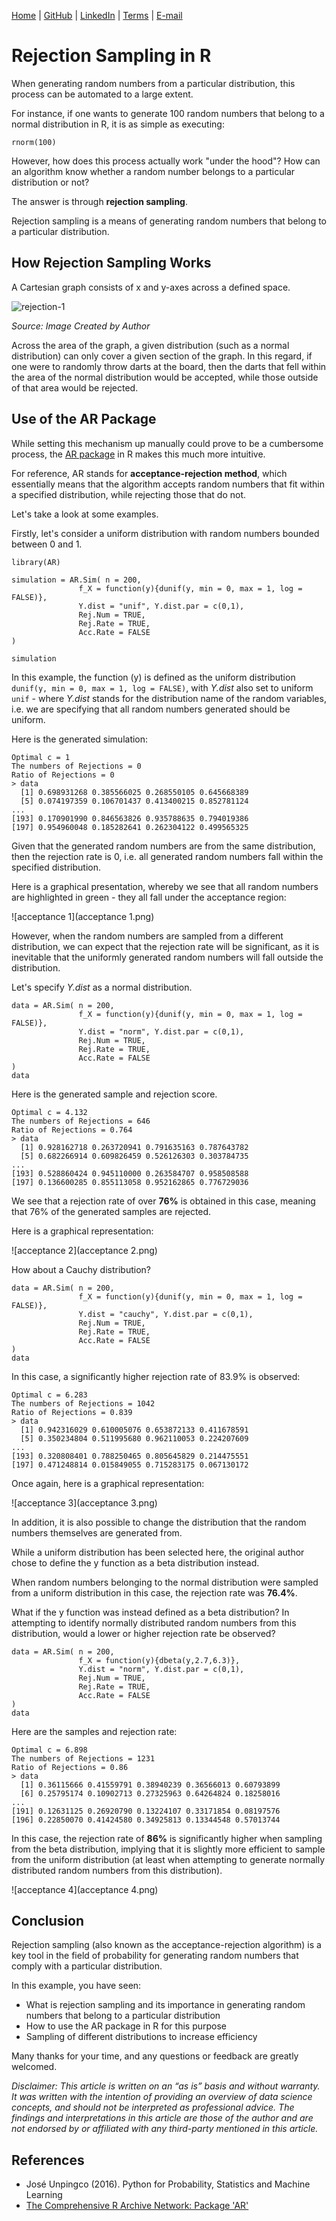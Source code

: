 [Home](https://mgcodesandstats.github.io/) |
[GitHub](https://github.com/mgcodesandstats) |
[LinkedIn](https://www.linkedin.com/in/michaeljgrogan/) |
[Terms](https://mgcodesandstats.github.io/terms/) |
[E-mail](mailto:contact@michael-grogan.com)

# Rejection Sampling in R

When generating random numbers from a particular distribution, this process can be automated to a large extent.

For instance, if one wants to generate 100 random numbers that belong to a normal distribution in R, it is as simple as executing:

```rnorm(100)```

However, how does this process actually work "under the hood"? How can an algorithm know whether a random number belongs to a particular distribution or not?

The answer is through **rejection sampling**.

Rejection sampling is a means of generating random numbers that belong to a particular distribution.

## How Rejection Sampling Works

A Cartesian graph consists of x and y-axes across a defined space.

![rejection-1](rejection-1.png)

*Source: Image Created by Author*

Across the area of the graph, a given distribution (such as a normal distribution) can only cover a given section of the graph. In this regard, if one were to randomly throw darts at the board, then the darts that fell within the area of the normal distribution would be accepted, while those outside of that area would be rejected.

## Use of the AR Package

While setting this mechanism up manually could prove to be a cumbersome process, the [AR package](https://cran.r-project.org/web/packages/AR/AR.pdf) in R makes this much more intuitive.

For reference, AR stands for **acceptance-rejection method**, which essentially means that the algorithm accepts random numbers that fit within a specified distribution, while rejecting those that do not.

Let's take a look at some examples.

Firstly, let's consider a uniform distribution with random numbers bounded between 0 and 1.

```
library(AR)

simulation = AR.Sim( n = 200,
               f_X = function(y){dunif(y, min = 0, max = 1, log = FALSE)},
               Y.dist = "unif", Y.dist.par = c(0,1),
               Rej.Num = TRUE,
               Rej.Rate = TRUE,
               Acc.Rate = FALSE
)

simulation
```

In this example, the function (y) is defined as the uniform distribution ```dunif(y, min = 0, max = 1, log = FALSE)```, with *Y.dist* also set to uniform ```unif``` - where *Y.dist* stands for the distribution name of the random variables, i.e. we are specifying that all random numbers generated should be uniform.

Here is the generated simulation:

```
Optimal c = 1
The numbers of Rejections = 0
Ratio of Rejections = 0
> data
  [1] 0.698931268 0.385566025 0.268550105 0.645668389
  [5] 0.074197359 0.106701437 0.413400215 0.852781124
...
[193] 0.170901990 0.846563826 0.935788635 0.794019386
[197] 0.954960048 0.185282641 0.262304122 0.499565325
```

Given that the generated random numbers are from the same distribution, then the rejection rate is 0, i.e. all generated random numbers fall within the specified distribution.

Here is a graphical presentation, whereby we see that all random numbers are highlighted in green - they all fall under the acceptance region:

![acceptance 1](acceptance 1.png)

However, when the random numbers are sampled from a different distribution, we can expect that the rejection rate will be significant, as it is inevitable that the uniformly generated random numbers will fall outside the distribution.

Let's specify *Y.dist* as a normal distribution.

```
data = AR.Sim( n = 200,
               f_X = function(y){dunif(y, min = 0, max = 1, log = FALSE)},
               Y.dist = "norm", Y.dist.par = c(0,1),
               Rej.Num = TRUE,
               Rej.Rate = TRUE,
               Acc.Rate = FALSE
)
data
```

Here is the generated sample and rejection score.

```
Optimal c = 4.132
The numbers of Rejections = 646
Ratio of Rejections = 0.764
> data
  [1] 0.928162718 0.263720941 0.791635163 0.787643782
  [5] 0.682266914 0.609826459 0.526126303 0.303784735
...
[193] 0.528860424 0.945110000 0.263584707 0.958508588
[197] 0.136600285 0.855113058 0.952162865 0.776729036
```

We see that a rejection rate of over **76%** is obtained in this case, meaning that 76% of the generated samples are rejected.

Here is a graphical representation:

![acceptance 2](acceptance 2.png)

How about a Cauchy distribution?

```
data = AR.Sim( n = 200,
               f_X = function(y){dunif(y, min = 0, max = 1, log = FALSE)},
               Y.dist = "cauchy", Y.dist.par = c(0,1),
               Rej.Num = TRUE,
               Rej.Rate = TRUE,
               Acc.Rate = FALSE
)
data
```

In this case, a significantly higher rejection rate of 83.9% is observed:

```
Optimal c = 6.283
The numbers of Rejections = 1042
Ratio of Rejections = 0.839
> data
  [1] 0.942316029 0.610005076 0.653872133 0.411678591
  [5] 0.350234804 0.511995680 0.962110053 0.224207609
...
[193] 0.320808401 0.788250465 0.805645829 0.214475551
[197] 0.471248814 0.015849055 0.715283175 0.067130172
```

Once again, here is a graphical representation:

![acceptance 3](acceptance 3.png)

In addition, it is also possible to change the distribution that the random numbers themselves are generated from.

While a uniform distribution has been selected here, the original author chose to define the y function as a beta distribution instead.

When random numbers belonging to the normal distribution were sampled from a uniform distribution in this case, the rejection rate was **76.4%**.

What if the y function was instead defined as a beta distribution? In attempting to identify normally distributed random numbers from this distribution, would a lower or higher rejection rate be observed?

```
data = AR.Sim( n = 200,
               f_X = function(y){dbeta(y,2.7,6.3)},
               Y.dist = "norm", Y.dist.par = c(0,1),
               Rej.Num = TRUE,
               Rej.Rate = TRUE,
               Acc.Rate = FALSE
)
data
```

Here are the samples and rejection rate:

```
Optimal c = 6.898
The numbers of Rejections = 1231
Ratio of Rejections = 0.86
> data
  [1] 0.36115666 0.41559791 0.38940239 0.36566013 0.60793899
  [6] 0.25795174 0.10902713 0.27325963 0.64264824 0.18258016
...
[191] 0.12631125 0.26920790 0.13224107 0.33171854 0.08197576
[196] 0.22850070 0.41424580 0.34925813 0.13344548 0.57013744
```

In this case, the rejection rate of **86%** is significantly higher when sampling from the beta distribution, implying that it is slightly more efficient to sample from the uniform distribution (at least when attempting to generate normally distributed random numbers from this distribution).

![acceptance 4](acceptance 4.png)

## Conclusion

Rejection sampling (also known as the acceptance-rejection algorithm) is a key tool in the field of probability for generating random numbers that comply with a particular distribution.

In this example, you have seen:

- What is rejection sampling and its importance in generating random numbers that belong to a particular distribution
- How to use the AR package in R for this purpose
- Sampling of different distributions to increase efficiency

Many thanks for your time, and any questions or feedback are greatly welcomed.

*Disclaimer: This article is written on an “as is” basis and without warranty. It was written with the intention of providing an overview of data science concepts, and should not be interpreted as professional advice. The findings and interpretations in this article are those of the author and are not endorsed by or affiliated with any third-party mentioned in this article.*

## References

- José Unpingco (2016). Python for Probability, Statistics and Machine Learning
- [The Comprehensive R Archive Network: Package 'AR'](https://cran.r-project.org/web/packages/AR/AR.pdf)
